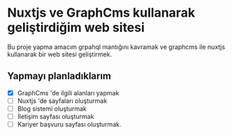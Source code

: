 # Nuxtjs ve GraphCms kullanarak geliştirdiğim web sitesi

Bu proje yapma amacım grpahql mantığını kavramak ve graphcms ile nuxtjs kullanarak bir web sitesi geliştirmek.

## Yapmayı planladıklarım

- [x] GraphCms 'de ilgili alanları yapmak
- [ ] Nuxtjs 'de sayfaları oluşturmak
- [ ] Blog sistemi oluşturmak
- [ ] İletişim sayfası oluşturmak
- [ ] Kariyer başvuru sayfası oluşturmak.
